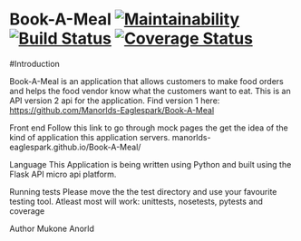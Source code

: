 
# Book-A-Meal   [![Maintainability](https://api.codeclimate.com/v1/badges/7a38f1fec46d6c809532/maintainability)](https://codeclimate.com/github/Manorlds-Eaglespark/Book-Meal-DataStructure_API/maintainability)       [![Build Status](https://travis-ci.org/Manorlds-Eaglespark/Book-Meal-DataStructure_API.svg?branch=master)](https://travis-ci.org/Manorlds-Eaglespark/Book-Meal-DataStructure_API)         [![Coverage Status](https://coveralls.io/repos/github/Manorlds-Eaglespark/Book-Meal-DataStructure_API/badge.svg?branch=master)](https://coveralls.io/github/Manorlds-Eaglespark/Book-Meal-DataStructure_API?branch=master)


#Introduction

Book-A-Meal is an application that allows customers to make food orders and helps the food vendor know what the customers want to eat.
This is an API version 2 api for the application. Find version 1 here: https://github.com/Manorlds-Eaglespark/Book-A-Meal


Front end
Follow this link to go through mock pages the get the idea of the kind of application this application servers. manorlds-eaglespark.github.io/Book-A-Meal/


Language
This Application is being written using Python and built using the Flask API micro api platform.


Running tests
Please move the the test directory and use your favourite testing tool. Atleast most will work: unittests, nosetests, pytests and coverage

Author
Mukone Anorld


